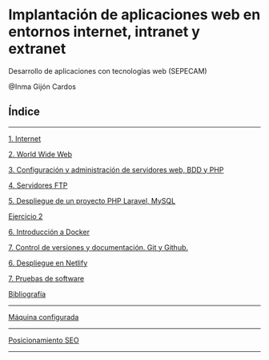 # Implantación de aplicaciones web en entornos internet, intranet y extranet

Desarrollo de aplicaciones con tecnologías web (SEPECAM)

@Inma Gijón Cardos 

## Índice

---

[1. Internet](1%20Internet.md)

[2. World Wide Web](00%202%20World%20Wide%20Web.md)

[3. Configuración y administración de servidores web, BDD y PHP](00%203%20Configuración%20y%20administración%20de%20servidores%20w.md)

[4. Servidores FTP](00%204%20Servidores%20FTP.md)

[5. Despliegue de un proyecto PHP Laravel, MySQL](00%205%20Despliegue%20de%20un%20proyecto%20PHP%20Laravel,%20MySQL.md)

[Ejercicio 2](Ejercicio%202.md)

[6. Introducción a Docker](00%206%20Introducción%20a%20Docker.md)

[7. Control de versiones y documentación. Git y Github.](00%207%20Control%20de%20versiones%20y%20documentación%20Git%20y%20Github.md)

[6. Despliegue en Netlify](00%206%20Despliegue%20en%20Netlify.md)

[7. Pruebas de software](7%20Pruebas%20de%20software.md)

[Bibliografía](Bibliografía.md)

---

[Máquina configurada](Máquina%20configurada.md)

---

[Posicionamiento SEO](Posicionamiento%20SEO.md)

---